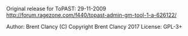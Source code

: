 Original release for ToPAST: 29-11-2009
http://forum.ragezone.com/f440/topast-admin-gm-tool-1-a-626122/

Author: Brent Clancy
(C) Copyright Brent Clancy 2017
License: GPL-3+